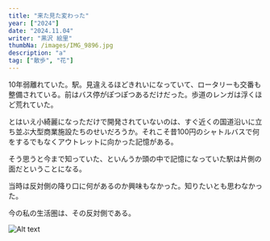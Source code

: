 ```yaml
---
title: "来た見た変わった"
year: ["2024"]
date: "2024.11.04"
writer: "黒沢 絵里"
thumbNa: /images/IMG_9896.jpg
description: "a"
tag: ["散歩", "花"]
---
```



10年弱離れていた。駅。見違えるほどきれいになっていて、ロータリーも交番も整備されている。前はバス停がぽつぽつあるだけだった。歩道のレンガは浮くほど荒れていた。


とはいえ小綺麗になっただけで開発されていないのは、すぐ近くの国道沿いに立ち並ぶ大型商業施設たちのせいだろうか。それこそ昔100円のシャトルバスで何をするでもなくアウトレットに向かった記憶がある。


そう思うと今まで知っていた、といんうか頭の中で記憶になっていた駅は片側の面だということになる。


当時は反対側の降り口に何があるのか興味もなかった。知りたいとも思わなかった。


今の私の生活圏は、その反対側である。

![Alt text](/images/IMG_9835.jpg)





<!--

![Alt text](/images/hig_1.jpg)

-->